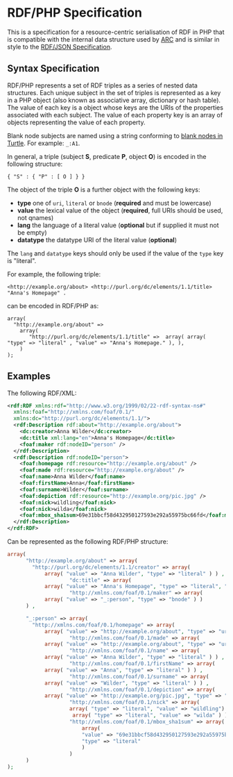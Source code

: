 RDF/PHP Specification
=====================

This is a specification for a resource-centric serialisation of RDF in PHP that is compatible with the internal data
structure used by [ARC] and is similar in style to the [RDF/JSON Specification].

## Syntax Specification

RDF/PHP represents a set of RDF triples as a series of nested data structures. Each unique subject in the set of
triples is represented as a key in a PHP object (also known as associative array, dictionary or hash table). The value
of each key is a object whose keys are the URIs of the properties associated with each subject. The value of each
property key is an array of objects representing the value of each property.

Blank node subjects are named using a string conforming to [blank nodes in Turtle]. For example: `_:A1`.

In general, a triple (subject **S**, predicate **P**, object **O**) is encoded in the following structure:

    { "S" : { "P" : [ O ] } }

The object of the triple **O** is a further object with the following keys:

 - **type** one of `uri`, `literal` or `bnode` (**required** and must be lowercase)
 - **value** the lexical value of the object (**required**, full URIs should be used, not qnames)
 - **lang** the language of a literal value (**optional** but if supplied it must not be empty)
 - **datatype** the datatype URI of the literal value (**optional**)

The `lang` and `datatype` keys should only be used if the value of the `type` key is "literal".

For example, the following triple:

    <http://example.org/about> <http://purl.org/dc/elements/1.1/title> "Anna's Homepage" .

can be encoded in RDF/PHP as:

    array(
      "http://example.org/about" =>
        array(
           "http://purl.org/dc/elements/1.1/title" =>  array( array( "type" => "literal" , "value" => "Anna's Homepage." ), ),
        )
    );


## Examples

The following RDF/XML:

```xml
<rdf:RDF xmlns:rdf="http://www.w3.org/1999/02/22-rdf-syntax-ns#"
  xmlns:foaf="http://xmlns.com/foaf/0.1/"
  xmlns:dc="http://purl.org/dc/elements/1.1/">
  <rdf:Description rdf:about="http://example.org/about">
    <dc:creator>Anna Wilder</dc:creator>
    <dc:title xml:lang="en">Anna's Homepage</dc:title>
    <foaf:maker rdf:nodeID="person" />
  </rdf:Description>
  <rdf:Description rdf:nodeID="person">
    <foaf:homepage rdf:resource="http://example.org/about" />
    <foaf:made rdf:resource="http://example.org/about" />
    <foaf:name>Anna Wilder</foaf:name>
    <foaf:firstName>Anna</foaf:firstName>
    <foaf:surname>Wilder</foaf:surname>
    <foaf:depiction rdf:resource="http://example.org/pic.jpg" />
    <foaf:nick>wildling</foaf:nick>
    <foaf:nick>wilda</foaf:nick>
    <foaf:mbox_sha1sum>69e31bbcf58d432950127593e292a55975bc66fd</foaf:mbox_sha1sum>
  </rdf:Description>
</rdf:RDF>
```

Can be represented as the following RDF/PHP structure:

```php
array(
      "http://example.org/about" => array(
        "http://purl.org/dc/elements/1.1/creator" => array(
            array( "value" => "Anna Wilder", "type" => "literal" ) ) ,
                    "dc:title" => array(
            array( "value" => "Anna's Homepage", "type" => "literal", "lang" => "en" ) ) ,
                    "http://xmlns.com/foaf/0.1/maker" => array(
            array( "value" => "_:person", "type" => "bnode" ) )
      ) ,

      "_:person" => array(
        "http://xmlns.com/foaf/0.1/homepage" => array(
            array( "value" => "http://example.org/about", "type" => "uri" ) ) ,
                    "http://xmlns.com/foaf/0.1/made" => array(
            array( "value" => "http://example.org/about", "type" => "uri" ) ) ,
                    "http://xmlns.com/foaf/0.1/name" => array(
            array( "value" => "Anna Wilder", "type" => "literal" ) ) ,
                    "http://xmlns.com/foaf/0.1/firstName" => array(
            array( "value" => "Anna", "type" => "literal" ) ) ,
                    "http://xmlns.com/foaf/0.1/surname" => array(
            array( "value" => "Wilder", "type" => "literal" ) ) ,
                    "http://xmlns.com/foaf/0.1/depiction" => array(
            array( "value" => "http://example.org/pic.jpg", "type" => "uri" ) ) ,
                    "http://xmlns.com/foaf/0.1/nick" => array(
                    array( "type" => "literal", "value" => "wildling") ,
                     array( "type" => "literal", "value" => "wilda" ) ) ,
                    "http://xmlns.com/foaf/0.1/mbox_sha1sum" => array(
                        array(
                        "value" => "69e31bbcf58d432950127593e292a55975bc66fd",
                        "type" => "literal"
                        )
                    )
      )
);
```


[RDF/JSON Specification]: https://www.easyrdf.org/docs/rdf-formats-json
[ARC]: http://web.archive.org/web/20100807154107/http://arc.semsol.org/
[blank nodes in Turtle]: https://www.w3.org/TR/turtle/#BNodes
